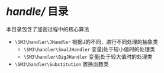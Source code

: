 # *handle/* 目录

本目录包含了加密过程中的核心算法

* `\SM3\handler\JHandler`
    根据J的不同，进行不同处理的抽象类
    * `\SM3\handler\SmalJHandler`
        变量j处于较小值时的处理类
    * `\SM3\handler\BigJHandler`
        变量j处于较大值时的处理类
* `\SM3\handler\Substitution`
    置换函数类